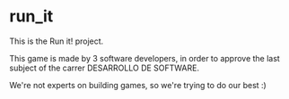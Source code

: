 # run_it

This is the Run it! project.

This game is made by 3 software developers, in order to approve the last subject of the carrer DESARROLLO DE SOFTWARE.

We're not experts on building games, so we're trying to do our best :)
